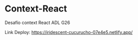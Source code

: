 # Context-React
Desafío context React ADL G26

Link Deploy: https://iridescent-cucurucho-07e4e5.netlify.app/
